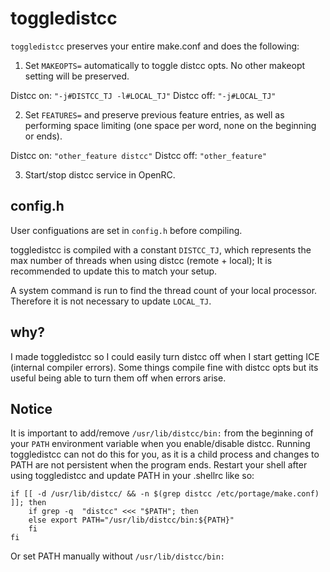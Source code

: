 # toggledistcc #
```toggledistcc``` preserves your entire make.conf and does the following:

1. Set ```MAKEOPTS=``` automatically to toggle distcc opts. No other makeopt setting will be preserved.

Distcc on: ```"-j#DISTCC_TJ -l#LOCAL_TJ"``` Distcc off: ```"-j#LOCAL_TJ"```

2. Set ```FEATURES=``` and preserve previous feature entries, as well as performing 
   space limiting (one space per word, none on the beginning or ends).

Distcc on: ```"other_feature distcc"``` Distcc off: ```"other_feature"```

3. Start/stop distcc service in OpenRC.

## config.h ##
User configuations are set in ```config.h``` before compiling.

toggledistcc is compiled with a constant ```DISTCC_TJ```, which represents the max number of threads when using distcc (remote + local); It is recommended to update this to match your setup.

A system command is run to find the thread count of your local processor. Therefore it is not necessary to update ```LOCAL_TJ```.

## why? ##
I made toggledistcc so I could easily turn distcc off when I start getting ICE (internal compiler errors).
Some things compile fine with distcc opts but its useful being able to turn them off when errors arise.

## Notice ##
It is important to add/remove ```/usr/lib/distcc/bin:``` from the beginning of your ```PATH``` environment variable when you enable/disable distcc.
Running toggledistcc can not do this for you, as it is a child process and changes to PATH are not persistent when the program ends.
Restart your shell after using toggledistcc and update PATH in your .shellrc like so:
```
if [[ -d /usr/lib/distcc/ && -n $(grep distcc /etc/portage/make.conf) ]]; then
	if grep -q	"distcc" <<< "$PATH"; then
	else export PATH="/usr/lib/distcc/bin:${PATH}"
	fi
fi
```
Or set PATH manually without ```/usr/lib/distcc/bin:```
